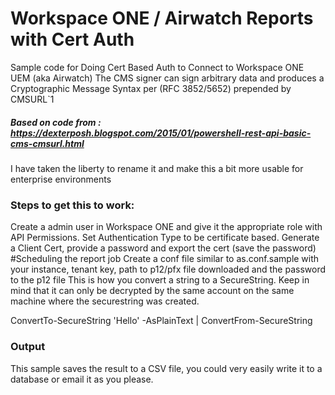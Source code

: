 # Workspace ONE / Airwatch Reports with Cert Auth
Sample code for Doing Cert Based Auth to Connect to Workspace ONE UEM (aka Airwatch)
The CMS signer can sign arbitrary data and produces a Cryptographic Message Syntax per (RFC 3852/5652)
prepended by CMSURL`1 

##### Based on code from : https://dexterposh.blogspot.com/2015/01/powershell-rest-api-basic-cms-cmsurl.html
I have taken the liberty to rename it and make this a bit more usable for enterprise environments

### Steps to get this to work:
Create a admin user in Workspace ONE and give it the appropriate role with API Permissions.
Set Authentication Type to be certificate based. Generate a Client Cert, provide a password and export the cert (save the password)
#Scheduling the report job
Create a conf file similar to as.conf.sample with your instance, tenant key, path to p12/pfx file downloaded and the password to the p12 file
This is how you convert a string to a SecureString. Keep in mind that it can only be decrypted by the same account on the same machine where the securestring was created.

ConvertTo-SecureString 'Hello' -AsPlainText | ConvertFrom-SecureString 

### Output
This sample saves the result to a CSV file, you could very easily write it to a database or email it as you please.
